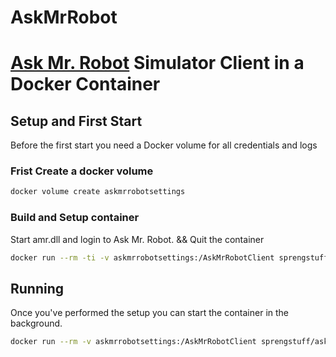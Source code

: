 # AskMrRobot
# [Ask Mr. Robot](https://www.askmrrobot.com) Simulator Client in a Docker Container

## Setup and First Start
Before the first start you need a Docker volume for all credentials and logs

### Frist Create a docker volume
```bash
docker volume create askmrrobotsettings
```

### Build and Setup container 
Start amr.dll and login to Ask Mr. Robot. 
&& Quit the container

```bash
docker run --rm -ti -v askmrrobotsettings:/AskMrRobotClient sprengstuff/askmrrobot-docker
```

## Running
Once you've performed the setup you can start the container in the background.

```bash
docker run --rm -v askmrrobotsettings:/AskMrRobotClient sprengstuff/askmrrobot-docker
```